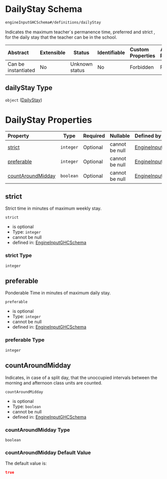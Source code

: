 # DailyStay Schema

```txt
engineInputGHCSchema#/definitions/dailyStay
```

Indicates the maximum teacher´s permanence time,  preferred  and strict , for the daily stay that the teacher can be in the school.


| Abstract            | Extensible | Status         | Identifiable | Custom Properties | Additional Properties | Access Restrictions | Defined In                                                         |
| :------------------ | ---------- | -------------- | ------------ | :---------------- | --------------------- | ------------------- | ------------------------------------------------------------------ |
| Can be instantiated | No         | Unknown status | No           | Forbidden         | Forbidden             | none                | [ghc.schema.json\*](../out/ghc.schema.json "open original schema") |

## dailyStay Type

`object` ([DailyStay](ghc-definitions-dailystay.md))

# DailyStay Properties

| Property                                | Type      | Required | Nullable       | Defined by                                                                                                                                                   |
| :-------------------------------------- | --------- | -------- | -------------- | :----------------------------------------------------------------------------------------------------------------------------------------------------------- |
| [strict](#strict)                       | `integer` | Optional | cannot be null | [EngineInputGHCSchema](ghc-definitions-dailystay-properties-strict.md "engineInputGHCSchema#/definitions/dailyStay/properties/strict")                       |
| [preferable](#preferable)               | `integer` | Optional | cannot be null | [EngineInputGHCSchema](ghc-definitions-dailystay-properties-preferable.md "engineInputGHCSchema#/definitions/dailyStay/properties/preferable")               |
| [countAroundMidday](#countaroundmidday) | `boolean` | Optional | cannot be null | [EngineInputGHCSchema](ghc-definitions-dailystay-properties-countaroundmidday.md "engineInputGHCSchema#/definitions/dailyStay/properties/countAroundMidday") |

## strict

Strict time in minutes of maximum weekly stay.


`strict`

-   is optional
-   Type: `integer`
-   cannot be null
-   defined in: [EngineInputGHCSchema](ghc-definitions-dailystay-properties-strict.md "engineInputGHCSchema#/definitions/dailyStay/properties/strict")

### strict Type

`integer`

## preferable

Ponderable Time in minutes of maximum daily stay.


`preferable`

-   is optional
-   Type: `integer`
-   cannot be null
-   defined in: [EngineInputGHCSchema](ghc-definitions-dailystay-properties-preferable.md "engineInputGHCSchema#/definitions/dailyStay/properties/preferable")

### preferable Type

`integer`

## countAroundMidday

Indicates, in case of a split day, that the unoccupied intervals between the morning and afternoon class units are counted.


`countAroundMidday`

-   is optional
-   Type: `boolean`
-   cannot be null
-   defined in: [EngineInputGHCSchema](ghc-definitions-dailystay-properties-countaroundmidday.md "engineInputGHCSchema#/definitions/dailyStay/properties/countAroundMidday")

### countAroundMidday Type

`boolean`

### countAroundMidday Default Value

The default value is:

```json
true
```
